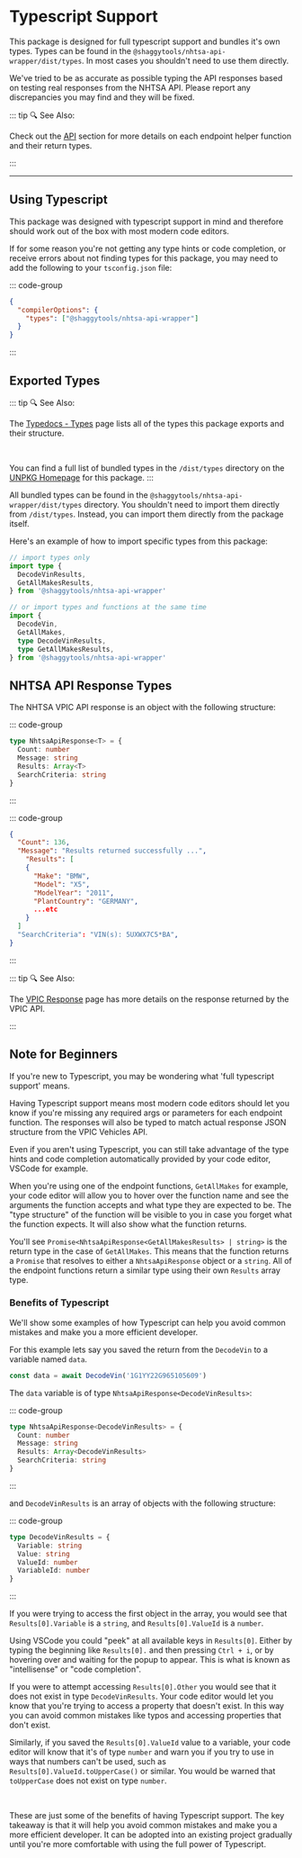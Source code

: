 # Typescript Support

This package is designed for full typescript support and bundles it's own types. Types can be found
in the `@shaggytools/nhtsa-api-wrapper/dist/types`. In most cases you shouldn't need to use them
directly.

We've tried to be as accurate as possible typing the API responses based on testing real responses
from the NHTSA API. Please report any discrepancies you may find and they will be fixed.

::: tip :mag: See Also:

Check out the [API](/api/) section for more details on each endpoint helper function and their
return types.

:::

---

## Using Typescript

This package was designed with typescript support in mind and therefore should work out of the box
with most modern code editors.

If for some reason you're not getting any type hints or code completion, or receive errors about not
finding types for this package, you may need to add the following to your `tsconfig.json` file:

::: code-group

```json [tsconfig.json]
{
  "compilerOptions": {
    "types": ["@shaggytools/nhtsa-api-wrapper"]
  }
}
```

:::

## Exported Types

::: tip :mag: See Also:

The [Typedocs - Types](../typedoc/modules/types) page lists all of the types this
package exports and their structure.

<br />

You can find a full list of bundled types in the `/dist/types` directory on the
[UNPKG Homepage](https://unpkg.com/browse/@shaggytools/nhtsa-api-wrapper/dist/types/) for this
package.
:::

All bundled types can be found in the `@shaggytools/nhtsa-api-wrapper/dist/types` directory. You
shouldn't need to import them directly from `/dist/types`. Instead, you can import them directly
from the package itself.

Here's an example of how to import specific types from this package:

```ts
// import types only
import type {
  DecodeVinResults,
  GetAllMakesResults,
} from '@shaggytools/nhtsa-api-wrapper'

// or import types and functions at the same time
import {
  DecodeVin,
  GetAllMakes,
  type DecodeVinResults,
  type GetAllMakesResults,
} from '@shaggytools/nhtsa-api-wrapper'
```

## NHTSA API Response Types

The NHTSA VPIC API response is an object with the following structure:

::: code-group

```ts [Interface NhtsaApiResponse]
type NhtsaApiResponse<T> = {
  Count: number
  Message: string
  Results: Array<T>
  SearchCriteria: string
}
```

:::

::: code-group

```json [Example Response]
{
  "Count": 136,
  "Message": "Results returned successfully ...",
    "Results": [
    {
      "Make": "BMW",
      "Model": "X5",
      "ModelYear": "2011",
      "PlantCountry": "GERMANY",
      ...etc
    }
  ]
  "SearchCriteria": "VIN(s): 5UXWX7C5*BA",
}
```

:::

::: tip :mag: See Also:

The [VPIC Response](/api/vpic-api-response) page has more details
on the response returned by the VPIC API.

:::

## Note for Beginners

If you're new to Typescript, you may be wondering what 'full typescript support' means.

Having Typescript support means most modern code editors should let you know if you're missing any
required args or parameters for each endpoint function. The responses will also be typed to match
actual response JSON structure from the VPIC Vehicles API.

Even if you aren't using Typescript, you can still take advantage of the type hints and code
completion automatically provided by your code editor, VSCode for example.

When you're using one of the endpoint functions, `GetAllMakes` for example, your code editor will
allow you to hover over the function name and see the arguments the function accepts and what type
they are expected to be. The "type structure" of the function will be visible to you in case you
forget what the function expects. It will also show what the function returns.

You'll see `Promise<NhtsaApiResponse<GetAllMakesResults> | string>` is the return type in the case
of `GetAllMakes`. This means that the function returns a `Promise` that resolves to either a
`NhtsaApiResponse` object or a `string`. All of the endpoint functions return a similar type using
their own `Results` array type.

### Benefits of Typescript

We'll show some examples of how Typescript can help you avoid common mistakes and make you a more
efficient developer.

For this example lets say you saved the return from the `DecodeVin` to a variable named
`data`.

```ts
const data = await DecodeVin('1G1YY22G965105609')
```

The `data` variable is of type `NhtsaApiResponse<DecodeVinResults>`:

::: code-group

```ts [NhtsaApiResponse]
type NhtsaApiResponse<DecodeVinResults> = {
  Count: number
  Message: string
  Results: Array<DecodeVinResults>
  SearchCriteria: string
}
```

:::

and `DecodeVinResults` is an array of objects with the following structure:

::: code-group

```ts [DecodeVinResults]
type DecodeVinResults = {
  Variable: string
  Value: string
  ValueId: number
  VariableId: number
}
```

:::

If you were trying to access the first object in the array, you would see that `Results[0].Variable`
is a `string`, and `Results[0].ValueId` is a `number`.

Using VSCode you could "peek" at all available keys in `Results[0]`. Either by typing the beginning
like `Results[0].` and then pressing `Ctrl + i`, or by hovering over and waiting for the popup to
appear. This is what is known as "intellisense" or "code completion".

If you were to attempt accessing `Results[0].Other` you would see that it does not exist in type
`DecodeVinResults`. Your code editor would let you know that you're trying to access a property
that doesn't exist. In this way you can avoid common mistakes like typos and accessing properties
that don't exist.

Similarly, if you saved the `Results[0].ValueId` value to a variable, your code editor will know
that it's of type `number` and warn you if you try to use in ways that numbers can't be used, such
as `Results[0].ValueId.toUpperCase()` or similar. You would be warned that `toUpperCase` does not
exist on type `number`.

<br>

These are just some of the benefits of having Typescript support. The key takeaway is that it will
help you avoid common mistakes and make you a more efficient developer. It can be adopted into an
existing project gradually until you're more comfortable with using the full power of Typescript.
